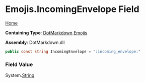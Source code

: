 # Emojis\.IncomingEnvelope Field

[Home](../../../README.md)

**Containing Type**: [DotMarkdown](../../README.md)\.[Emojis](../README.md)

**Assembly**: DotMarkdown\.dll

```csharp
public const string IncomingEnvelope = ":incoming_envelope:"
```

### Field Value

System\.[String](https://docs.microsoft.com/en-us/dotnet/api/system.string)